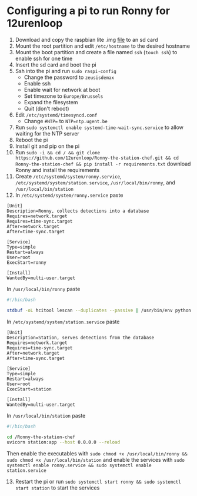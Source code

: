 # Configuring a pi to run Ronny for 12urenloop

1. Download and copy the raspbian lite .img [file](https://downloads.raspberrypi.org/raspios_lite_arm64/images/raspios_lite_arm64-2022-01-28/2022-01-28-raspios-bullseye-arm64-lite.zip) to an sd card
2. Mount the root partition and edit `/etc/hostname` to the desired hostname
3. Mount the boot partition and create a file named `ssh` (`touch ssh`) to enable ssh for one time
4. Insert the sd card and boot the pi
5. Ssh into the pi and run `sudo raspi-config`
	- Change the password to `zeusisdemax`
	- Enable ssh
	- Enable wait for network at boot
	- Set timezone to `Europe/Brussels`
	- Expand the filesystem
	- Quit (don't reboot)
6. Edit `/etc/systemd/timesyncd.conf`
	- Change `#NTP=` to `NTP=ntp.ugent.be`
7. Run `sudo systemctl enable systemd-time-wait-sync.service` to allow waiting for the NTP server
8. Reboot the pi
9. Install git and pip on the pi
10. Run `sudo -i && cd / && git clone https://github.com/12urenloop/Ronny-the-station-chef.git && cd Ronny-the-station-chef && pip install -r requirements.txt` download Ronny and install the requirements
11. Create `/etc/systemd/system/ronny.service`,
	`/etc/systemd/system/station.service`,
	`/usr/local/bin/ronny`,
	and `/usr/local/bin/station`
12. In `/etc/systemd/system/ronny.service` paste
```service
[Unit]
Description=Ronny, collects detections into a database
Requires=network.target
Requires=time-sync.target
After=network.target
After=time-sync.target

[Service]
Type=simple
Restart=always
User=root
ExecStart=ronny

[Install]
WantedBy=multi-user.target
```

In `/usr/local/bin/ronny` paste
```sh
#!/bin/bash

stdbuf -oL hcitool lescan --duplicates --passive | /usr/bin/env python /Ronny-the-station-chef/ronny.py
```

In `/etc/systemd/system/station.service` paste
```service
[Unit]
Description=Station, serves detections from the database
Requires=network.target
Requires=time-sync.target
After=network.target
After=time-sync.target

[Service]
Type=simple
Restart=always
User=root
ExecStart=station

[Install]
WantedBy=multi-user.target
```

In `/usr/local/bin/station` paste
```sh
#!/bin/bash

cd /Ronny-the-station-chef
uvicorn station:app --host 0.0.0.0 --reload
```

Then enable the executables with `sudo chmod +x /usr/local/bin/ronny && sudo chmod +x /usr/local/bin/station`
and enable the services with `sudo systemctl enable ronny.service && sudo systemctl enable station.service`

13. Restart the pi or run `sudo systemctl start ronny && sudo systemctl start station` to start the services
